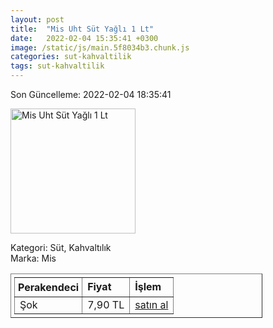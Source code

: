 ```yaml
---
layout: post
title:  "Mis Uht Süt Yağlı 1 Lt"
date:   2022-02-04 15:35:41 +0300
image: /static/js/main.5f8034b3.chunk.js
categories: sut-kahvaltilik
tags: sut-kahvaltilik
---
```


Son Güncelleme: 2022-02-04 18:35:41

<img src="/static/js/main.5f8034b3.chunk.js" width="200" alt="Mis Uht Süt Yağlı 1 Lt" />

Kategori: Süt, Kahvaltılık
<br />
Marka: Mis

<table border="1" style="padding: 5px;width:80%;">
  <tr>
    <td style="padding: 5px;"><strong>Perakendeci</strong></td>
    <td><strong>Fiyat</strong></td>
    <td><strong>İşlem</strong></td>
  </tr>
  <tr>
              <td>Şok</td>
              <td>7,90 TL</td>
              <td><a target="_blank" href="https://www.sokmarket.com.tr/uht-sut-yagli-1-lt-p-3582/">satın al</a></td>
            </tr>
</table>
